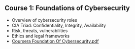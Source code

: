 ## Course 1: Foundations of Cybersecurity
- Overview of cybersecurity roles
- CIA Triad: Confidentiality, Integrity, Availability
- Risk, threats, vulnerabilities
- Ethics and legal frameworks
- [Coursera Foundation Of Cybersecurity.pdf](https://github.com/user-attachments/files/20075001/Coursera.Foundation.Of.Cybersecurity.pdf)

